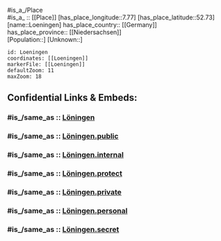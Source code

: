 ﻿---
confidential: public
isDeleted: false
location:
- 52.73
- 7.77
mapmarker: city
mapzoom:
- 7
- 12
SpocWebEntityId: 32192
tags:
- geo/City
type: City
---

#is_a_/Place  
#is_a_ :: [[Place]] 
[has_place_longitude::7.77] 
[has_place_latitude::52.73] 
[name::Loeningen] 
has_place_country:: [[Germany]]  
has_place_province:: [[Niedersachsen]]  
[Population::] 
[Unknown::] 


```leaflet
id: Loeningen
coordinates: [[Loeningen]] 
markerFile: [[Loeningen]] 
defaultZoom: 11 
maxZoom: 18
```


## Confidential Links & Embeds: 

### #is_/same_as :: [Löningen](/_Standards/Earth/Continent/Europe/Europe~Central/Germany/Germany~West/Niedersachsen/counties~Niedersachsen/Cloppenburg/cities~Cloppenburg/Löningen.md) 

### #is_/same_as :: [Löningen.public](/_public/Earth/Continent/Europe/Europe~Central/Germany/Germany~West/Niedersachsen/counties~Niedersachsen/Cloppenburg/cities~Cloppenburg/Löningen.public.md) 

### #is_/same_as :: [Löningen.internal](/_internal/Earth/Continent/Europe/Europe~Central/Germany/Germany~West/Niedersachsen/counties~Niedersachsen/Cloppenburg/cities~Cloppenburg/Löningen.internal.md) 

### #is_/same_as :: [Löningen.protect](/_protect/Earth/Continent/Europe/Europe~Central/Germany/Germany~West/Niedersachsen/counties~Niedersachsen/Cloppenburg/cities~Cloppenburg/Löningen.protect.md) 

### #is_/same_as :: [Löningen.private](/_private/Earth/Continent/Europe/Europe~Central/Germany/Germany~West/Niedersachsen/counties~Niedersachsen/Cloppenburg/cities~Cloppenburg/Löningen.private.md) 

### #is_/same_as :: [Löningen.personal](/_personal/Earth/Continent/Europe/Europe~Central/Germany/Germany~West/Niedersachsen/counties~Niedersachsen/Cloppenburg/cities~Cloppenburg/Löningen.personal.md) 

### #is_/same_as :: [Löningen.secret](/_secret/Earth/Continent/Europe/Europe~Central/Germany/Germany~West/Niedersachsen/counties~Niedersachsen/Cloppenburg/cities~Cloppenburg/Löningen.secret.md)

